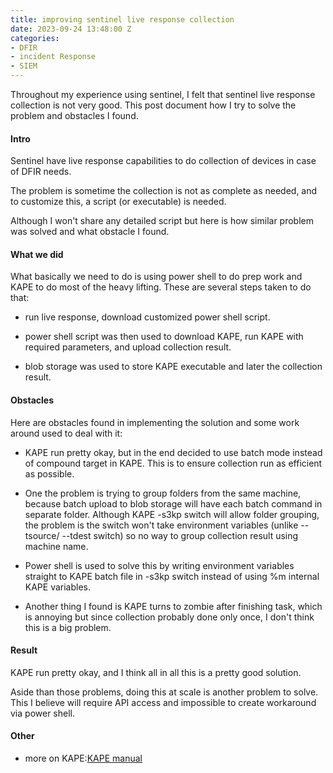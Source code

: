 ```yaml
---
title: improving sentinel live response collection
date: 2023-09-24 13:48:00 Z
categories:
- DFIR
- incident Response
- SIEM
---
```


Throughout my experience using sentinel, I felt that sentinel live response collection is not very good. This post document how I try to solve the problem and obstacles I found. 

<!--more-->
#### Intro
Sentinel have live response capabilities to do collection of devices in case of DFIR needs. 

The problem is sometime the collection is not as complete as needed, and to customize this, a script (or executable) is needed. 

Although I won't share any detailed script but here is how similar problem was solved and what obstacle I found.
 
#### What we did
What basically we need to do is using power shell to do prep work and KAPE to do most of the heavy lifting. These are several steps taken to do that:

* run live response, download customized power shell script.

* power shell script was then used to download KAPE,  run KAPE with required parameters, and upload collection result.

* blob storage was used to store KAPE executable and later the collection result.

#### Obstacles
Here are obstacles found in implementing the solution and some work around used to deal with it:
 
* KAPE run pretty okay, but in the end decided to use batch mode instead of compound target in KAPE. This is to ensure collection run as efficient as possible.

* One the problem is trying to group folders from the same machine, because batch upload to blob storage will have each batch command in separate folder. 
Although KAPE -s3kp switch will allow folder grouping, the problem is the switch won't take environment variables (unlike --tsource/ --tdest switch) so no way to group collection result using machine name.

* Power shell is used to solve this by writing environment variables straight to KAPE batch file in -s3kp switch instead of using %m internal KAPE variables.

* Another thing I found is KAPE turns to zombie after finishing task, which is annoying but since collection probably done only once, I don't think this is a big problem.

#### Result
KAPE run pretty okay, and I think all in all this is a pretty good solution.

Aside than those problems, doing this at scale is another problem to solve. This I believe will require API access and impossible to create workaround via power shell.

#### Other
* more on KAPE:[KAPE manual](https://ericzimmerman.github.io/KapeDocs/)